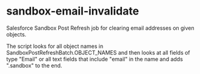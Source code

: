 # sandbox-email-invalidate

Salesforce Sandbox Post Refresh job for clearing email addresses on given objects.

The script looks for all object names in SandboxPostRefreshBatch.OBJECT_NAMES and then looks at all fields of type "Email" or all text fields that include "email" in the name and adds ".sandbox" to the end.
